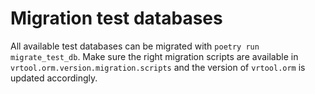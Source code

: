 # Migration test databases

All available test databases can be migrated with `poetry run migrate_test_db`.
Make sure the right migration scripts are available in `vrtool.orm.version.migration.scripts` and the version of `vrtool.orm` is updated accordingly.